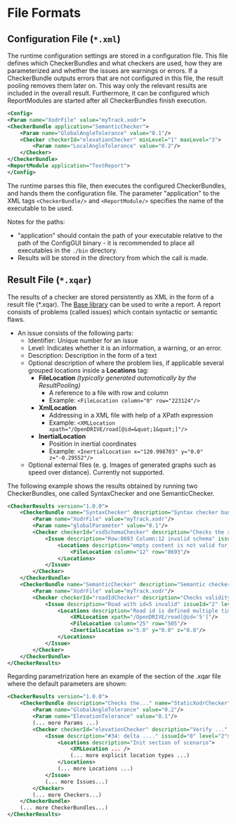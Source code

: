 <!---
Copyright 2023 CARIAD SE.

This Source Code Form is subject to the terms of the Mozilla
Public License, v. 2.0. If a copy of the MPL was not distributed
with this file, You can obtain one at https://mozilla.org/MPL/2.0/.
-->

# File Formats

## Configuration File (`*.xml`)

The runtime configuration settings are stored in a configuration file. This
file defines which CheckerBundles and what checkers are used, how they are
parameterized and whether the issues are warnings or errors. If a CheckerBundle
outputs errors that are not configured in this file, the result pooling removes
them later on. This way only the relevant results are included in the overall
result. Furthermore, it can be configured which ReportModules are started after
all CheckerBundles finish execution.

```xml
<Config>
<Param name="XodrFile" value="myTrack.xodr">
<CheckerBundle application="SemanticChecker">
    <Param name="GlobalAngleTolerance" value="0.1"/>
    <Checker checkerId="elevationChecker" minLevel="1" maxLevel="3">
        <Param name="LocalAngleTolerance" value="0.2"/>
    </Checker>
</CheckerBundle>
<ReportModule application="TextReport">
</Config>
```

The runtime parses this file, then executes the configured CheckerBundles, and
hands them the configuration file. The parameter "application" to the XML tags
`<CheckerBundle/>` and `<ReportModule/>` specifies the name of the executable
to be used.

Notes for the paths:

- "application" should contain the path of your executable relative to the path
  of the ConfigGUI binary - it is recommended to place all executables in the
  `./bin` directory.
- Results will be stored in the directory from which the call is made.

## Result File (`*.xqar`)

The results of a checker are stored persistently as XML in the form of a result
file (*.xqar). The [Base library](cpp_base_library.md) can be used to write a
report. A report consists of problems (called issues) which contain syntactic
or semantic flaws.

- An issue consists of the following parts:
  - Identifier: Unique number for an issue
  - Level: Indicates whether it is an information, a warning, or an error.
  - Description: Description in the form of a text
  - Optional description of where the problem lies, if applicable several
    grouped locations inside a **Locations** tag:
    - **FileLocation** _(typically generated automatically by the
      ResultPooling)_
      - A reference to a file with row and column
      - Example: `<FileLocation column="0" row="223124"/>`
    - **XmlLocation**
      - Addressing in a XML file with help of a XPath expression
      - Example: `<XMLLocation xpath="/OpenDRIVE/road[@id=&quot;1&quot;]"/>`
    - **InertialLocation**
      - Position in inertial coordinates
      - Example: `<InertialLocation x="120.998703"
        y="0.0" z="-0.29552"/>`
  - Optional external files (e. g. Images of generated graphs such as speed
    over distance). Currently not supported.

The following example shows the results obtained by running two CheckerBundles,
one called SyntaxChecker and one SemanticChecker.

```xml
<CheckerResults version="1.0.0">
    <CheckerBundle name="SyntaxChecker" description="Syntax checker bundle" summary="Found 1 incident" build_date="23.05.2019" version="1.0">
        <Param name="XodrFile" value="myTrack.xodr"/>
        <Param name="globalParameter" value="0.1"/>
        <Checker checkerId="xsdSchemaChecker" description="Checks the xsd validity"  summary="Found 1 issue">
            <Issue description="Row:8693 Column:12 invalid schema" issueId="1" level="1">
                <Locations description="empty content is not valid for content model '(lane+,userData*,include*)'">
                    <FileLocation column="12" row="8693"/>
                </Locations>
            </Issue>
        </Checker>
    </CheckerBundle>
    <CheckerBundle name="SemanticChecker" description="Semantic checker bundle" summary="Found some incidents" build_date="23.05.2019" version="1.0">
        <Param name="XodrFile" value="myTrack.xodr"/>
        <Checker checkerId="roadIdChecker" description="Checks validity of the roadIds"  summary="Found 1 issue">
            <Issue description="Road with id=5 invalid" issueId="2" level="1">
                <Locations description="Road id is defined multiple times">
                    <XMLLocation xpath="/OpenDRIVE/road[@id='5']"/>
                    <FileLocation column="25" row="505"/>
                    <InertialLocation x="5.0" y="0.0" z="0.0"/>
                </Locations>
            </Issue>
        </Checker>
    </CheckerBundle>
</CheckerResults>
```

Regarding parametrization here an example of the section of the .xqar file
where the default parameters are shown:

```xml
<CheckerResults version="1.0.0">
    <CheckerBundle description="Checks the..." name="StaticXodrChecker" summary="173 issues...."> <!-- attribute file deleted! -->
        <Param name="GlobalAngleTolerance" value="0.2"/>
        <Param name="ElevationTolerance" value="0.1"/>
        (... more Params ...)
        <Checker checkerId="elevationChecker" description="Verify ..." summary="68 issues found...">
            <Issue description="#34: delta ...." issueId="0" level="2">
                <Locations description="Init section of scenario">
                    <XMLLocation ... />
                    (... more explicit location types ...)
                </Locations>
                (... more Locations ...)
            </Issue>
            (... more Issues...)
        </Checker>
        (... more Checkers...)
    </CheckerBundle>
    (... more CheckerBundles...)
</CheckerResults>
```
